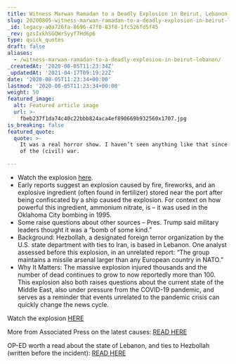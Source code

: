 ```yaml
---
title: Witness Marwan Ramadan to a Deadly Explosion in Beirut, Lebanon.
slug: 20200805-witness-marwan-ramadan-to-a-deadly-explosion-in-beirut-lebanon
_id: legacy-a0a726fa-8696-47f0-83f8-1fc526fd5f45
_rev: gzsIxkhSGQWrSyyf7Hd6p6
type: quick_quotes
draft: false
aliases:
  - /witness-marwan-ramadan-to-a-deadly-explosion-in-beirut-lebanon/
_createdAt: '2020-08-05T11:23:34Z'
_updatedAt: '2021-04-17T09:19:22Z'
date: '2020-08-05T11:23:34+00:00'
lastmod: '2020-08-05T11:23:34+00:00'
weight: 50
featured_image:
  alt: Featured article image
  url: >-
    fbeb237f1da74c40c22bbb824aca4ef890669b932560x1707.jpg
is_breaking: false
featured_quote:
  quote: >-
    It was a real horror show. I haven’t seen anything like that since the days
    of the (civil) war.

---
```

* Watch the explosion [here](https://www.usatoday.com/story/news/world/2020/08/04/beirut-lebanon-explosion-causes-destruction-people-wounded-near-port/3289423001/).
* Early reports suggest an explosion caused by fire, fireworks, and an explosive ingredient (often found in fertilizer) stored near the port after being confiscated by a ship caused the explosion. For context on how powerful this ingredient, ammonium nitrate, is – it was used in the Oklahoma City bombing in 1995.
* Some raise questions about other sources – Pres. Trump said military leaders thought it was a “bomb of some kind.”
* Background: Hezbollah, a designated foreign terror organization by the U.S. state department with ties to Iran, is based in Lebanon. One analyst assessed before this explosion, in an unrelated report: “The group maintains a missile arsenal larger than any European country in NATO.”
* Why It Matters: The massive explosion injured thousands and the number of dead continues to grow to now reportedly more than 100. This explosion also both raises questions about the current state of the Middle East, also under pressure from the COVID-19 pandemic, and serves as a reminder that events unrelated to the pandemic crisis can quickly change the news cycle.

Watch the explosion [HERE](https://www.usatoday.com/story/news/world/2020/08/04/beirut-lebanon-explosion-causes-destruction-people-wounded-near-port/3289423001/)

More from Associated Press on the latest causes: [READ HERE](https://apnews.com/cbeb3263d6fc30a63a0300f588e7207b)

OP-ED worth a read about the state of Lebanon, and ties to Hezbollah (written before the incident): [READ HERE](https://www.newsweek.com/lebanon-collapsing-urgent-reform-desperately-needed-opinion-1521834)